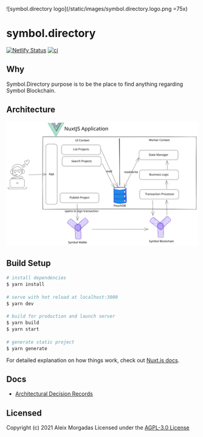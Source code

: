 ![symbol.directory logo](/static/images/symbol.directory.logo.png =75x)

# symbol.directory

[![Netlify Status](https://api.netlify.com/api/v1/badges/1ff7287c-db37-41bb-a6c2-d4eae044b126/deploy-status)](https://app.netlify.com/sites/symboldirectory/deploys)
[![ci](https://github.com/aleixmorgadas/symbol.directory/actions/workflows/ci.yml/badge.svg)](https://github.com/aleixmorgadas/symbol.directory/actions/workflows/ci.yml)

## Why

Symbol.Directory purpose is to be the place to find anything regarding Symbol Blockchain. 

## Architecture

![Architecture](./doc/images/architecture.svg)

## Build Setup

```bash
# install dependencies
$ yarn install

# serve with hot reload at localhost:3000
$ yarn dev

# build for production and launch server
$ yarn build
$ yarn start

# generate static project
$ yarn generate
```

For detailed explanation on how things work, check out [Nuxt.js docs](https://nuxtjs.org).

## Docs

- [Architectural Decision Records](./doc/adr)

## Licensed

Copyright (c) 2021 Aleix Morgadas Licensed under the [AGPL-3.0 License](./LICENSE)
